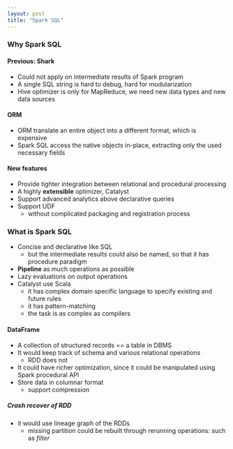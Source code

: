```yaml
---
layout: post
title: "Spark SQL"
---
```


### Why Spark SQL
#### Previous: Shark
* Could not apply on intermediate results of Spark program
* A single SQL string is hard to debug, hard for modularization
* Hive optimizer is only for MapReduce, we need new data types and new data sources

#### ORM
* ORM translate an entire object into a different format, which is expensive
* Spark SQL access the native objects in-place, extracting only the used necessary fields

#### New features
* Provide tighter integration between relational and procedural processing
* A highly **extensible** optimizer, Catalyst
* Support advanced analytics above declarative queries
* Support UDF
    * without complicated packaging and registration process

### What is Spark SQL
* Concise and declarative like SQL
    * but the intermediate results could also be named, so that it has procedure paradigm
* **Pipeline** as much operations as possible
* Lazy evaluations on output operations
* Catalyst use Scala
    * it has complex domain specific language to specify existing and future rules
    * it has pattern-matching
    * the task is as complex as compilers

#### DataFrame
* A collection of structured records == a table in DBMS
* It would keep track of schema and various relational operations
    * RDD does not
* It could have richer optimization, since it could be manipulated using Spark procedural API
* Store data in columnar format
    * support compression

##### Crash recover of RDD
* it would use lineage graph of the RDDs
    * missing partition could be rebuilt through rerunning operations: such as *filter*
